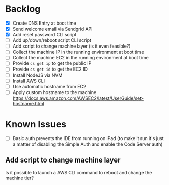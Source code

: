 # Backlog

- [x] Create DNS Entry at boot time
- [x] Send welcome email via Sendgrid API
- [x] Add reset password CLI script
- [ ] Add up/down/reboot script CLI script
- [ ] Add script to change machine layer (is it even feasible?)
- [ ] Collect the machine IP in the running environment at boot time
- [ ] Collect the machine EC2 in the running environment at boot time
- [ ] Provide `cs get ip` to get the public IP
- [ ] Provide `cs get id` to get the EC2 ID
- [ ] Install NodeJS via NVM
- [ ] Install AWS CLI
- [ ] Use automatic hostname from EC2
- [ ] Apply custom hostname to the machine
      https://docs.aws.amazon.com/AWSEC2/latest/UserGuide/set-hostname.html

# Known Issues

- [ ] Basic auth prevents the IDE from running on iPad
      (to make it run it's just a matter of disabling the Simple Auth and enable the Code Server auth)


## Add script to change machine layer

Is it possible to launch a AWS CLI command to reboot and change the machine tier?
